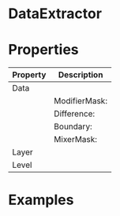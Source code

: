 # DataExtractor


# Properties


| Property | Description| 
| -------- | -----------|
| Data |  |
| | ModifierMask: <desc> |
| | Difference: <desc> |
| | Boundary: <desc> |
| | MixerMask: <desc> |
| Layer |  |
| Level |  |




# Examples
